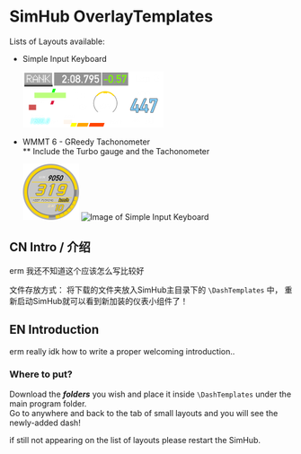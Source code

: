 # SimHub OverlayTemplates

Lists of Layouts available:  

* Simple Input Keyboard

    ![Image of Simple Input Keyboard](\Simple%20Input%20Keyboard%20-%20FH5\Simple%20Input%20Keyboard%20-%20FH5.djson.00.png)

* WMMT 6 - GReedy Tachonometer  
** Include the Turbo gauge and the Tachonometer

    ![Image of Simple Input Keyboard](\湾岸6R%20-%20Digit%20Speedo\湾岸6R%20-%20Digit%20Speedo.djson.00.png)
    ![Image of Simple Input Keyboard](\湾岸6R-增压表\湾岸6R-增压表.djson.00.png)

## CN Intro / 介绍

erm 我还不知道这个应该怎么写比较好

文件存放方式：
将下载的文件夹放入SimHub主目录下的 `\DashTemplates` 中， 重新启动SimHub就可以看到新加装的仪表小组件了！

## EN Introduction

erm really idk how to write a proper welcoming introduction..

### Where to put?

Download the ***folders*** you wish and place it inside `\DashTemplates` under the main program folder.  
Go to anywhere and back to the tab of small layouts and you will see the newly-added dash!

if still not appearing on the list of layouts please restart the SimHub.
